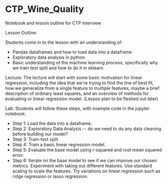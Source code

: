 # CTP_Wine_Quality
Notebook and lesson outline for CTP interview

Lesson Outline:

Students come in to the lesson with an understanding of:
* Pandas dataframes and how to load data into a dataframe
* Exploratory data analysis in python
* Basic understanding of the machine learning process, specifically why we train test split and how to do it in sklearn

Lecture: 
The lecture will start with some basic motivation for linear regression, including the idea that we're trying to find the line of best fit, how we generalize from a single feature to multiple features, maybe a brief description of ordinary least squares, and an overview of methods for evaluating or linear regression model. (Lesson plan to be fleshed out later)

Lab:
Students will follow these steps, with example code in the jupyter notebook:
* Step 1: Load the data into a dataframe.
* Step 2: Exploratory Data Analysis -- do we need to do any data cleaning before building our model?
* Step 3: Train-test split
* Step 4: Train a basic linear regression model.
* Step 5: Evaluate the base model using r-squared and root mean squared error.
* Step 6: Iterate on the base model to see if we can improve our chosen metrics. Experiment with taking out different features. Use standard scaling to scale the features. Try variations on linear regression such as ridge regression or lasso regression.

